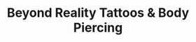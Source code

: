 ---
title: "Beyond Reality Tattoos & Body Piercing"
url: /wyandotte/beyond-reality-tattoos-und-body-piercing/
shop: Tattoo
---